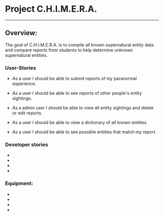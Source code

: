 # Project C.H.I.M.E.R.A.
---
## Overview:
The goal of C.H.I.M.E.R.A. is to compile all known supernatural entity data and compare reports from students to help determine unknown supernatural entities.
### User-Stories

- As a user I should be able to submit reports of my paranormal experience.

- As a user I should be able to see reports of other people's entity sightings.

- As a admin user I should be able to view all entity sightings and delete or edit reports. 

- As a user I should be able to view a dictionary of all known entities.

- As a user I should be able to see possible entities that match my report.

### Developer stories

- 

- 

- 

- 

### Equipment:

- 

-

-

-
